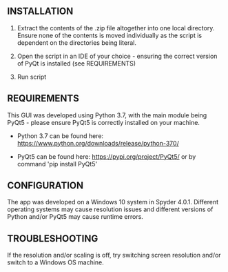 INSTALLATION
------------

1. Extract the contents of the .zip file altogether into one local directory. Ensure none of the contents is moved individually
as the script is dependent on the directories being literal. 

2. Open the script in an IDE of your choice - ensuring the correct version of PyQt is installed (see REQUIREMENTS)

3. Run script


REQUIREMENTS
-------------

This GUI was developed using Python 3.7, with the main module being PyQt5 - please ensure PyQt5 is correctly installed 
on your machine. 

* Python 3.7 can be found here: https://www.python.org/downloads/release/python-370/

* PyQt5 can be found here: https://pypi.org/project/PyQt5/ or by command 'pip install PyQt5'


CONFIGURATION
-------------

The app was developed on a Windows 10 system in Spyder 4.0.1. Different operating systems may cause resolution issues and
different versions of Python and/or PyQt5 may cause runtime errors.


TROUBLESHOOTING
---------------

If the resolution and/or scaling is off, try switching screen resolution and/or switch to a Windows OS machine.